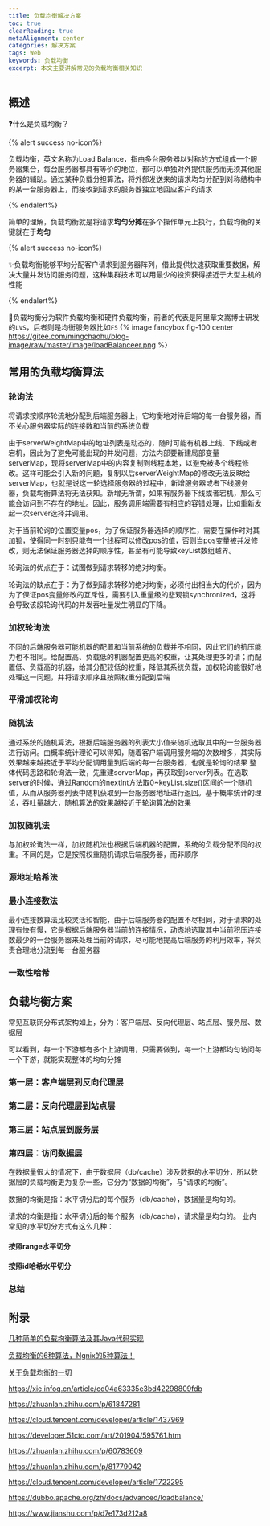 ```yaml
---
title: 负载均衡解决方案
toc: true
clearReading: true
metaAlignment: center
categories: 解决方案
tags: Web
keywords: 负载均衡
excerpt: 本文主要讲解常见的负载均衡相关知识
---
```

## 概述

:question:什么是负载均衡？

{% alert success no-icon%}

负载均衡，英文名称为Load Balance，指由多台服务器以对称的方式组成一个服务器集合，每台服务器都具有等价的地位，都可以单独对外提供服务而无须其他服务器的辅助。通过某种负载分担算法，将外部发送来的请求均匀分配到对称结构中的某一台服务器上，而接收到请求的服务器独立地回应客户的请求

{% endalert%}

简单的理解，负载均衡就是将请求**均匀分摊**在多个操作单元上执行，负载均衡的关键就在于**均匀**

{% alert success no-icon%}

:sparkles:负载均衡能够平均分配客户请求到服务器阵列，借此提供快速获取重要数据，解决大量并发访问服务问题，这种集群技术可以用最少的投资获得接近于大型主机的性能

{% endalert%}

:book:负载均衡分为软件负载均衡和硬件负载均衡，前者的代表是阿里章文嵩博士研发的`LVS`，后者则是均衡服务器比如`F5`
{% image fancybox fig-100  center https://gitee.com/mingchaohu/blog-image/raw/master/image/loadBalanceer.png %}

## 常用的负载均衡算法

### 轮询法

将请求按顺序轮流地分配到后端服务器上，它均衡地对待后端的每一台服务器，而不关心服务器实际的连接数和当前的系统负载

由于serverWeightMap中的地址列表是动态的，随时可能有机器上线、下线或者宕机，因此为了避免可能出现的并发问题，方法内部要新建局部变量serverMap，现将serverMap中的内容复制到线程本地，以避免被多个线程修改。这样可能会引入新的问题，复制以后serverWeightMap的修改无法反映给serverMap，也就是说这一轮选择服务器的过程中，新增服务器或者下线服务器，负载均衡算法将无法获知。新增无所谓，如果有服务器下线或者宕机，那么可能会访问到不存在的地址。因此，服务调用端需要有相应的容错处理，比如重新发起一次server选择并调用。

对于当前轮询的位置变量pos，为了保证服务器选择的顺序性，需要在操作时对其加锁，使得同一时刻只能有一个线程可以修改pos的值，否则当pos变量被并发修改，则无法保证服务器选择的顺序性，甚至有可能导致keyList数组越界。

轮询法的优点在于：试图做到请求转移的绝对均衡。

轮询法的缺点在于：为了做到请求转移的绝对均衡，必须付出相当大的代价，因为为了保证pos变量修改的互斥性，需要引入重量级的悲观锁synchronized，这将会导致该段轮询代码的并发吞吐量发生明显的下降。
### 加权轮询法

不同的后端服务器可能机器的配置和当前系统的负载并不相同，因此它们的抗压能力也不相同。给配置高、负载低的机器配置更高的权重，让其处理更多的请；而配置低、负载高的机器，给其分配较低的权重，降低其系统负载，加权轮询能很好地处理这一问题，并将请求顺序且按照权重分配到后端



### 平滑加权轮询



### 随机法

通过系统的随机算法，根据后端服务器的列表大小值来随机选取其中的一台服务器进行访问。由概率统计理论可以得知，随着客户端调用服务端的次数增多，其实际效果越来越接近于平均分配调用量到后端的每一台服务器，也就是轮询的结果
整体代码思路和轮询法一致，先重建serverMap，再获取到server列表。在选取server的时候，通过Random的nextInt方法取0~keyList.size()区间的一个随机值，从而从服务器列表中随机获取到一台服务器地址进行返回。基于概率统计的理论，吞吐量越大，随机算法的效果越接近于轮询算法的效果
### 加权随机法

与加权轮询法一样，加权随机法也根据后端机器的配置，系统的负载分配不同的权重。不同的是，它是按照权重随机请求后端服务器，而非顺序



### 源地址哈希法



### 最小连接数法

最小连接数算法比较灵活和智能，由于后端服务器的配置不尽相同，对于请求的处理有快有慢，它是根据后端服务器当前的连接情况，动态地选取其中当前积压连接数最少的一台服务器来处理当前的请求，尽可能地提高后端服务的利用效率，将负责合理地分流到每一台服务器

### 一致性哈希



## 负载均衡方案
常见互联网分布式架构如上，分为：客户端层、反向代理层、站点层、服务层、数据层

可以看到，每一个下游都有多个上游调用，只需要做到，每一个上游都均匀访问每一个下游，就能实现整体的均匀分摊
### 第一层：客户端层到反向代理层

### 第二层：反向代理层到站点层

### 第三层：站点层到服务层

### 第四层：访问数据层
在数据量很大的情况下，由于数据层（db/cache）涉及数据的水平切分，所以数据层的负载均衡更为复杂一些，它分为“数据的均衡”，与“请求的均衡”。

数据的均衡是指：水平切分后的每个服务（db/cache），数据量是均匀的。

请求的均衡是指：水平切分后的每个服务（db/cache），请求量是均匀的。
业内常见的水平切分方式有这么几种：
#### 按照range水平切分

#### 按照id哈希水平切分

### 总结
## 附录

[几种简单的负载均衡算法及其Java代码实现](https://www.cnblogs.com/xrq730/p/5154340.html)

[负载均衡的6种算法，Ngnix的5种算法！](https://zhuanlan.zhihu.com/p/68733507)

[关于负载均衡的一切](https://mp.weixin.qq.com/s/xvozZjmn-CvmQMAEAyDc3w)

https://xie.infoq.cn/article/cd04a63335e3bd42298809fdb

https://zhuanlan.zhihu.com/p/61847281

https://cloud.tencent.com/developer/article/1437969

https://developer.51cto.com/art/201904/595761.htm

https://zhuanlan.zhihu.com/p/60783609

https://zhuanlan.zhihu.com/p/81779042

https://cloud.tencent.com/developer/article/1722295

https://dubbo.apache.org/zh/docs/advanced/loadbalance/

https://www.jianshu.com/p/d7e173d212a8
